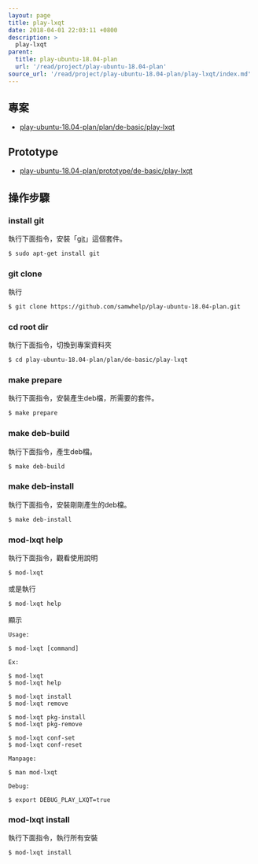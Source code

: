 ```yaml
---
layout: page
title: play-lxqt
date: 2018-04-01 22:03:11 +0800
description: >
  play-lxqt
parent:
  title: play-ubuntu-18.04-plan
  url: '/read/project/play-ubuntu-18.04-plan'
source_url: '/read/project/play-ubuntu-18.04-plan/play-lxqt/index.md'
---
```



## 專案

* [play-ubuntu-18.04-plan/plan/de-basic/play-lxqt](https://github.com/samwhelp/play-ubuntu-18.04-plan/tree/master/plan/de-basic/play-lxqt)


## Prototype

* [play-ubuntu-18.04-plan/prototype/de-basic/play-lxqt](https://github.com/samwhelp/play-ubuntu-18.04-plan/tree/master/prototype/de-basic/play-lxqt)


## 操作步驟


### install git

執行下面指令，安裝「[git](https://packages.ubuntu.com/bionic/git)」這個套件。

``` sh
$ sudo apt-get install git
```


### git clone

執行

``` sh
$ git clone https://github.com/samwhelp/play-ubuntu-18.04-plan.git
```


### cd root dir

執行下面指令，切換到專案資料夾

``` sh
$ cd play-ubuntu-18.04-plan/plan/de-basic/play-lxqt
```


### make prepare

執行下面指令，安裝產生deb檔，所需要的套件。

``` sh
$ make prepare
```


### make deb-build

執行下面指令，產生deb檔。

``` sh
$ make deb-build
```


### make deb-install

執行下面指令，安裝剛剛產生的deb檔。

``` sh
$ make deb-install
```


### mod-lxqt help

執行下面指令，觀看使用說明

``` sh
$ mod-lxqt
```

或是執行

``` sh
$ mod-lxqt help
```

顯示

```
Usage:

$ mod-lxqt [command]

Ex:

$ mod-lxqt
$ mod-lxqt help

$ mod-lxqt install
$ mod-lxqt remove

$ mod-lxqt pkg-install
$ mod-lxqt pkg-remove

$ mod-lxqt conf-set
$ mod-lxqt conf-reset

Manpage:

$ man mod-lxqt

Debug:

$ export DEBUG_PLAY_LXQT=true

```


### mod-lxqt install

執行下面指令，執行所有安裝

``` sh
$ mod-lxqt install
```
